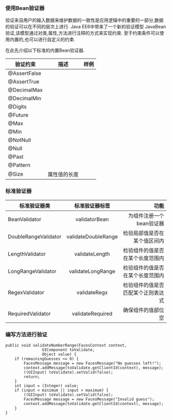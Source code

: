 ### 使用Bean验证器 

验证来自用户的输入数据来维护数据的一致性是应用逻辑中的重要的一部分,数据的验证可以在不同的层次上进行.
Java EE6中带来了一个新的验证模型 JavaBean 验证,该模型通过对类,属性,方法进行注释的方式来实现约束.
至于约束条件可以使用内置的,也可以进行自定义的约束.

在此先介绍以下标准的内置Bean验证器.

| 验证约束                  | 描述                           | 样例    |       
| ------------------------- |:------------------------------:| -------:|       
|@AssertFalse               |                                |         |       
|@AssertTrue                |                                |         |       
|@DecimalMax                |                                |         |       
|@DecimalMin                |                                |         |       
|@Digits                    |                                |         |       
|@Future                    |                                |         |       
|@Max                       |                                |         |       
|@Min                       |                                |         |       
|@NotNull                   |                                |         |       
|@Null                      |                                |         |       
|@Past                      |                                |         |       
|@Pattern                   |                                |         |       
|@Size                      |属性值的长度                    |         |               





### 标准验证器

|   标准验证器类        |     标准验证器标签            |        功能                          |
| --------------------- |:-----------------------------:| ------------------------------------:|
|BeanValidator          |validatorBean                  |为组件注册一个bean验证器              |
|DoubleRangeValidator   |validateDoubleRange            |检验局部值是否在某个值区间内          |
|LengthValidator        |validateLength                 |检验组件的值是否在某个长度范围内      |
|LongRangeValidator     |validateLongRange              |检验组件的值是否在某个长度范围内      |
|RegexValidator         |validateRegx                   |检验组件的值是否匹配某个正则表达式    |
|RequiredValidator      |validateRequired               |确保组件的值部位空                    |




### 编写方法进行验证


```
public void validateNumberRange(FacesContext context,
                UIComponent toValidate,
                Object value) {
    if (remainingGuesses <= 0) {
        FacesMessage message = new FacesMessage("No guesses left!");
        context.addMessage(toValidate.getClientId(context), message);
        ((UIInput) toValidate).setValid(false);
        return;
    }
    int input = (Integer) value;
    if (input < minimum || input > maximum) {
        ((UIInput) toValidate).setValid(false);
        FacesMessage message = new FacesMessage("Invalid guess");
        context.addMessage(toValidate.getClientId(context), message);
    }
}
```
